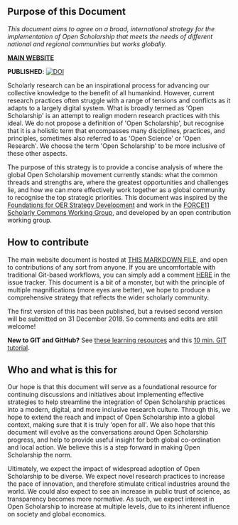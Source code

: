 ## Purpose of this Document

*This document aims to agree on a broad, international strategy for the implementation of Open Scholarship that meets the needs of different national and regional communities but works globally.*

[**MAIN WEBSITE**](https://open-scholarship-strategy.github.io/site/)

**PUBLISHED**: [![DOI](https://zenodo.org/badge/DOI/10.5281/zenodo.1323437.svg)](https://doi.org/10.5281/zenodo.1323437)

Scholarly research can be an inspirational process for advancing our collective knowledge to the benefit of all humankind. However, current research practices often struggle with a range of tensions and conflicts as it adapts to a largely digital system. What is broadly termed as 'Open Scholarship' is an attempt to realign modern research practices with this ideal. We do not propose a definition of 'Open Scholarship', but recognise that it is a holistic term that encompasses many disciplines, practices, and principles, sometimes also referred to as 'Open Science' or 'Open Research'. We choose the term 'Open Scholarship' to be more inclusive of these other aspects.

The purpose of this strategy is to provide a concise analysis of where the global Open Scholarship movement currently stands: what the common threads and strengths are, where the greatest opportunities and challenges lie, and how we can more effectively work together as a global community to recognise the top strategic priorities. This document was inspired by the [Foundations for OER Strategy Development](http://www.oerstrategy.org/home/read-the-doc/) and work in the [FORCE11 Scholarly Commons Working Group](https://www.force11.org/group/scholarly-commons-working-group), and developed by an open contribution working group.

## How to contribute

The main website document is hosted at [THIS MARKDOWN FILE](https://github.com/Open-Scholarship-Strategy/site/blob/master/index.Rmd), and open to contributions of any sort from anyone. If you are uncomfortable with traditional Git-based workflows, you can simply add a comment [HERE](https://github.com/Open-Scholarship-Strategy/site/issues) in the issue tracker. This document is a bit of a monster, but with the principle of multiple magnifications (more eyes are better), we hope to produce a comprehensive strategy that reflects the wider scholarly community.

The first version of this has been published, but a revised second version will be submitted on 31 December 2018. So comments and edits are still welcome!

**New to GIT and GitHub?** See [these learning resources](https://help.github.com/articles/git-and-github-learning-resources/) and this [10 min. GIT tutorial](https://try.github.io/levels/1/challenges/1).

## Who and what is this for

Our hope is that this document will serve as a foundational resource for continuing discussions and initiatives about implementing effective strategies to help streamline the integration of Open Scholarship practices into a modern, digital, and more inclusive research culture. Through this, we hope to extend the reach and impact of Open Scholarship into a global context, making sure that it is truly 'open for all'. We also hope that this document will evolve as the conversations around Open Scholarship progress, and help to provide useful insight for both global co-ordination and local action. We believe this is a step forward in making Open Scholarship the norm.

Ultimately, we expect the impact of widespread adoption of Open Scholarship to be diverse. We expect novel research practices to increase the pace of innovation, and therefore stimulate critical industries around the world. We could also expect to see an increase in public trust of science, as transparency becomes more normative. As such, we expect interest in Open Scholarship to increase at multiple levels, due to its inherent influence on society and global economics.
